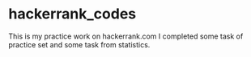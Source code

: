# hackerrank_codes
This is my practice work on hackerrank.com
I completed some task of practice set and some task from statistics.
